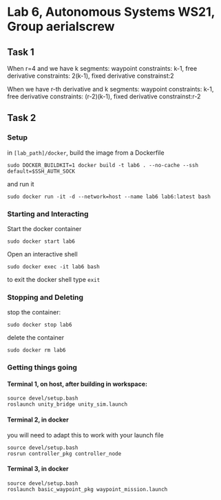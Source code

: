 # Lab 6, Autonomous Systems WS21, Group aerialscrew

## Task 1
When r=4 and we have k segments:
waypoint constraints: k-1, free derivative constraints: 2(k-1), fixed derivative constrainst:2

When we have r-th derivative and k segments: waypoint constraints: k-1, free derivative constraints: (r-2)(k-1), fixed derivative constrainst:r-2

## Task 2


### Setup
in `[lab_path]/docker`, build the image from a Dockerfile
```
sudo DOCKER_BUILDKIT=1 docker build -t lab6 . --no-cache --ssh default=$SSH_AUTH_SOCK
```
and run it
```
sudo docker run -it -d --network=host --name lab6 lab6:latest bash
```

### Starting and Interacting
Start the docker container
```
sudo docker start lab6
```

Open an interactive shell
```
sudo docker exec -it lab6 bash
```

to exit the docker shell type `exit`

### Stopping and Deleting
stop the container:
```
sudo docker stop lab6
```
delete the container
```
sudo docker rm lab6
```

### Getting things going

#### Terminal 1, on host, after building in workspace:
```
source devel/setup.bash
roslaunch unity_bridge unity_sim.launch
```

#### Terminal 2, in docker
you will need to adapt this to work with your launch file
```
source devel/setup.bash
rosrun controller_pkg controller_node
```
#### Terminal 3, in docker
```
source devel/setup.bash
roslaunch basic_waypoint_pkg waypoint_mission.launch
```


